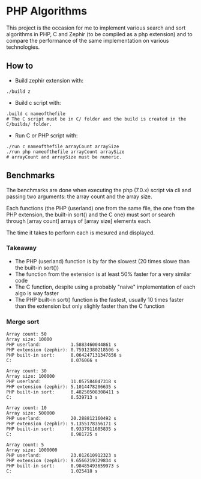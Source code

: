 # PHP Algorithms

This project is the occasion for me to implement various search and sort algorithms in PHP,  C and Zephir (to be compiled as a php extension) and to compare the performance of the same implementation on various technologies.

## How to

- Build zephir extension with:

```
./build z
```

- Build c script with:

```
.build c nameofthefile
# The C script must be in C/ folder and the build is created in the C/builds/ folder.
```

- Run C or PHP script with:

```
./run c nameofthefile arrayCount arraySize
./run php nameofthefile arrayCount arraySize
# arrayCount and arraySize must be numeric.
```

## Benchmarks

The benchmarks are done when executing the php (7.0.x) script via cli and passing two arguments: the array count and the array size.

Each functions (the PHP (userland) one from the same file, the one from the PHP extension, the built-in sort() and the C one) must sort or search through [array count] arrays of [array size] elements each.

The time it takes to perform each is mesured and displayed.

### Takeaway

- The PHP (userland) function is by far the slowest (20 times slowe than the built-in sort())
- The function from the extension is at least 50% faster for a very similar code
- The C function, despite using a probably "naive" implementation of each algo is way faster
- The PHP built-in sort() function is the fastest, usually 10 times faster than the extension but only slighly faster than the C function

### Merge sort

```
Array count: 50  
Array size: 10000  
PHP userland:           1.5883460044861 s  
PHP extension (zephir): 0.75912380218506 s  
PHP built-in sort:      0.064247131347656 s  
C:                      0.076066 s  

Array count: 30  
Array size: 100000  
PHP userland:           11.057584047318 s  
PHP extension (zephir): 5.1014478206635 s  
PHP built-in sort:      0.48250508308411 s  
C:                      0.539713 s  

Array count: 10  
Array size: 500000  
PHP userland:           20.288812160492 s  
PHP extension (zephir): 9.1355178356171 s  
PHP built-in sort:      0.9337911605835 s  
C:                      0.981725 s  

Array count: 5  
Array size: 1000000  
PHP userland:           23.012610912323 s  
PHP extension (zephir): 9.6566219329834 s  
PHP built-in sort:      0.98485493659973 s  
C:                      1.025418 s  
```
